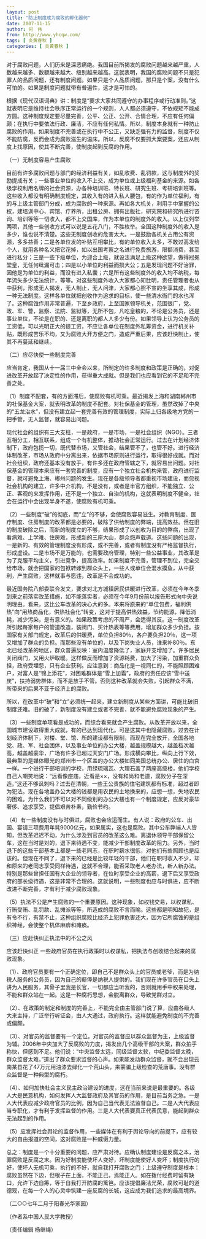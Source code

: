 ```yaml
---
layout: post
title: "防止制度成为腐败的孵化器何"
date: 2007-11-15
author: 何　伟
from: http://www.yhcqw.com/
tags: [ 炎黄春秋 ]
categories: [ 炎黄春秋 ]
---
```





对于腐败问题，人们历来是深恶痛绝。我国目前所揭发的腐败问题越来越严重，人数越来越多、数额越来越大、级别越来越高。这就表明，我国的腐败问题不只是犯罪人的品质问题，还有制度问题。如果只是个人品质问题，那只是个案，没有什么可怕的。如果是制度问题就带有普遍性，这才是可怕的。


根据《现代汉语词典》讲：制度是“要求大家共同遵守的办事程序或行动准则。”这就表明它是维持社会秩序正常运行的一个规则，人人都必须遵守，不依规矩不能成方圆。这种制度规定要尽量完善，公平、公正、公开、合情合理，不应有任何偏颇；在执行中要依法行政、廉洁，不应有任何私情。所以，制度本身就有一种防止腐败的作用。如果制度不完善或在执行中不公正，又缺乏强有力的监督，制度不仅不能防腐，反而会成为腐败滋生的温床。所以，反腐不仅要抓大案要案，还应从制度上找原因，使其不断完善，使制度起到反腐的作用。

（一）无制度容易产生腐败


目前有许多腐败问题与部门的经济利益有关，如乱收费、乱罚款，这与制度外的奖励提成有关；一些事业单位的收入不上交，成为单位或上级福利基金的来源。如各级学校利用名牌的社会资源，办各种培训班、特长班、研究生班、考研培训班等。这些收入都没有明确制度规定，其收入有的进入私人腰包，有的作为单位福利，有的与上级主管部门分成，成为腐败的一种来源。再如各大机关，利用手中掌握的公权，建培训中心、宾馆、疗养所，出租公房、拥有出版社，研究院和研究所进行咨询、培训等等一切收入，都不上交国库，作为本单位的制度外的收入。以上仅列举两项，其他一些创收方式可以说是五花八门，不胜枚举。全国这种制度外的收入是多少，谁也说不清楚。这些无制度创收的危害太大。一是鼓励各机关占用公有资源，多多益善；二是各单位发的补贴互相攀比，有的单位收入太多，不敢过高发给个人，就用各种名义把它花掉，如以出国考察之名进行免费旅游，限额消费，甚至进行私分；三是一些下级单位，为迎合上级，就设法满足上级这种欲望，做得冠冕堂皇，无任何纰漏可击；四是以小单位的利益而损大公；五是发现问题不好治罪，因他是为单位的利益，而没有进入私囊；六是所有这些制度外的收入均不纳税，每年流失多少无法统计，等等。对这些制度外收入大家都心知肚明，责任管理者也从中获利，形成无人揭发，无人制止，无人问津，大家都心照不宣的坐享其成，形成一种无法制度。这样各单位就把创收作为追求的目标，使一些清水衙门的水也浑了。这种腐蚀作用非常普遍，下至乡政府，上至国家领导机关，范围很广，党、政、军、警，监察、法院、监狱等，无所不包，凡吃皇粮的，不论是公务员，还是事业单位，不论是在职的、还是离职的都人人多少有份。如果领导上认为公务员的工资低，可以光明正大的提工资，不应让各单位在制度外私筹资金，进行机关补贴，既形成苦乐不均，又为腐败大开方便之门，造成严重后果，应该赶快制止，使其不再蔓延和继续。

（二）应尽快使一些制度完善

应当肯定，我国从十一届三中全会以来，所制定的许多制度和政策是正确的，对促进改革开放起了决定性的作用，获得重大成就。但是我们也应看到它的不足和不完善之处。


（1）制度不配套，有的方面滞后，使腐败有机可乘。最近揭发上海和湖南郴州市的社保基金大案，就表明改革的制度不配套。对社保基金的管理，虽然改掉了中央的“五龙治水”，但没有建立起一套完善有效的管理制度，实际上归各级地方党的一把手管，无人监督，就容易出问题。


现代社会的组织有三大支柱，一是政府，一是市场，一是社会组织（NGO）。三者互相分工，相互联系，组成一个有机整体，推动社会正常运行。过去在计划经济体制下，政府包揽一切，既代替市场，又管社会，结果管不了，也管不好。进行经济体制改革，市场从政府中分离出来，依据市场原则进行运行，取得很好成就。而对社会组织，政府还基本没有放手，有许多还在政府管辖之下，就容易出问题。对社保基金的管理本来应有一套完善的制度，应有一个独立社会机构来管，政府进行监督，就可避免上海、郴州问题的发生。现在是各级领导者都重视市场建设，而忽视社会机构的建立，许多中介机构，不是没有，或者是半官方组织，不能独立、公正、客观的来发挥作用，还不是一个独立、自治的机构，这就表明制度不健全，社会在运行中会出现半身不遂，使腐败有机可乘。


（2）一些制度“破”的彻底，而“立”的不够，会使腐败容易滋生。对教育制度、医疗制度、住房制度的改革都是必要的，破除了供给制度的弊端，提高效益。但在旧的制度破除之后，而新的制度立的不够，结果形成了以创收为目的的弊病，出现了看病难、上学难、住房难，形成新的三座大山，群众怨声载道。这些问题的出现，一是新的、有效的管理制度没有形成，或不完善，或者有制度没有严格监督执行，形成虚设。二是市场不是万能的，也需要政府管理，特别一些公益事业，其改革是为了克服平均主义，引进竞争，提高效率。如果制度不完善，管理不到位，完全交给市场，就会把国家的包袱转嫁到群众头上，一些人或单位会混水摸鱼，从中获利，产生腐败，这样就事与愿违，改革是不会成功的。


最近国务院八部委联合发文，要求对北方城镇居民供暖进行改革，必须在今年冬季到来之前落实改革措施，如不能落实者，必须在今年9月份前以报告形式向中央说明理由。看来，这比公车改革的决心大的多。本来将原来的“单位包费，福利供热”向“用热商品化，供热社会化”转变，这对于提高供热效益，节约能源，降低消耗，减少污染，是有意义的。如果政策考虑的不周严，会适得其反。这一制度改革所引起每家每户的管道改造，装阀门、买计热表等等费用，增加群众多少负担。按国家有关部门规定，改革后的供暖费，单位负担80％，各户要负担20％，这一项又增加了群众的负担。而那些没有单位的，以及下岗失业人员，谁来补80％。东北已经改革的地区，群众普遍反映：室内温度降低了，家庭开支增加了。许多居民关闭阀门，又用火炉取暖。这样做反而增加了资源耗费，加大了污染，加重群众负担，政府受埋怨，只有企业获利。应注意到：商品化是一视同仁的，不能照顾困难户，对富人是“锦上添花”，对困难群体是“雪上加霜”，政府的责任应该“雪中送炭”，扶持弱势群体，而不是放手不管。否则这种改革就会失败，引起群众不满，所带来的后果不亚于经济上的腐败。

所以，在改革中“破”和“立”必须统一起来，建立新制度从某些方面讲，可能比破旧制度还难。旧的破了，新制度没有建立或者不完善，就不能避免腐败现象的产生。


（3）一些制度单项看是成功的，而综合看来就会产生腐败。从改革开放以来，全国城市建设取得重大成就，有的已达到现代化。可是这其中也隐藏腐败。过去在计划经济体制下，对楼、堂、馆、所的建设都有限制，而现在完全放开，全国各地党、政、军、社会团体，以及事业单位的办公大楼，越盖规模越大，越盖档次越高，越盖越豪华，广场有许多已超过天安门广场。形成横向攀比，纵向上行下效，最典型的是媒体曝光的郑州市一个区盖的办公大楼如同美国总统办公、居住的白宫一样。一个进行干部培训的学校，用绿琉璃瓦、大理石盖了两座高级楼，他们学校自己人嘲笑地说：“远看像座庙，近看是××，没有和尚和老道，腐败分子在深造。”这还不够讽刺吗？过去在清朝，一些王公贵族的住宅建筑都有标准，超过者即为犯法。现在各地盖办公大楼的钱都是用农民的土地换来的，应想一想，失地农民的困难。为什么我们不可以对不同级别的办公大楼也有一个制度规定，应反对豪华奢侈、追求享受，提倡艰苦朴素，勤俭节约。


（4）有一些制度没有与时俱进，腐败也会应运而生。有人说：政府的公车、出国、宴请三项费用年耗9000亿元，如果属实，这也是腐败。其中公车弊端人人皆知，但改革迟迟不动，为什么涉及到官员的改革这么难。离退休领导干部保留公车，这在当时是对的，退下来待遇不变，能减少干部制度改革的阻力。另外，当时退下的这些干部基本上都是一些老同志，在职时薪水很低，对他们有些照顾也是应该的。但现在不同了，退下来的已经是比较年轻的干部，他们在职时收入不少，却和原来的老同志享受同样待遇，这就不合理，能否采取老人老办法，新人新办法。特别是那些曾担任国有大企业的领导者，在位时享受企业的高薪，退下后又享受政府的部长级待遇，这是非常不合理的。这就说明，一些制度也应与时俱进，应不断改进不断完善，才有利于减少腐败现象。


（5）执法不公是产生腐败的一个重要原因。这种现象，如权钱交易，以权谋私、行贿受贿、乱罚款、乱摊派等等，所造成的腐败不言而喻。这些都是明知故犯，是有令不行，有禁不止，这种组织腐败比经济上犯罪危害还大，因为它所腐蚀的是组织神经，会使整个机体麻痹和瘫痪。

（三）应赶快纠正执法中的不公之风

应该赶快纠正 一些政府官员在执行政策时以权谋私，把执法与创收结合起来的腐败现象。


（1）、政府官员要有一个正确定位，即自己不是群众头上的官员或老爷，而是为纳税人服务的公务员，因为自己的薪俸是纳税人提供的。我们现在许多官员在口头上讲为人民服务，其骨子里我是长官，一切都应当听我的，否则就用手中权来处理，不能和群众站在一起。这是一种腐朽思想，会脱离群众，导致党群对立。

（2）、在政策的制定和制度的完善上，不能完全由主管部门说了算，应由各级人大来主持，广泛举行听证会，由人大通过，政府执行。这样就能避免制度的不完善或偏颇。


（3）、对官员的监督要有一个定位。对官员的监督应以群众监督为主，上级监督为辅。2006年中央加大了反腐败的力度，揭发出几个高级干部的大案，群众拍手称快，但感到不足。他们说：“中央监督太远，同级监督太软，中纪委监督太晚，群众监督太难。”道出了群众要求监督的心声。如果能发动群众监督，就不会出现云南某县花了47万元用油漆去绿化一个荒山头，来蒙骗上级检查的荒唐事。没有群众监督是一种典型的腐朽。


（4）、如何加快社会主义民主政治建设的进度，这在当前来说是最重要的。各级人大是民意机构，如何发挥人大监督政府及其官员的作用，是目前当务之急。一是人大代表应减少政府官员的比例，因为自己当代表无法监督自己。二是人大代表应当专职化，才有利于发挥监督的作用。三是人大代表要真正代表民意，能起到群众无法起到的作用。

（5）应发挥社会舆论的监督作用，一些媒体在有利于舆论导向的前提下，应有较大的自由报道的空间，这对腐败是一种威慑力量。


总之：制度是一个十分重要的问题，应严肃对待。应确认制度建设是反腐之本，治罪腐败是反腐之末。因为好制度能使坏人变好，坏制度能使好人变坏；制度执行的好，使坏人无机可乘，执行的不好，就自我打开腐败之门；上级遵守制度是根本：腐败虽然在下边，但根子在上面，不能正己，焉能正人。如在拨付经费时留有缺口，允许下边自筹，等于自我打开防腐的篱笆。应该提倡廉洁光荣，腐败可耻的道德观，在每一个人的心灵中筑建一座反腐的长城，这应成为我们追求的最高境界。

（二○○七年二月于阳春光华家园）

（作者系中国人民大学教授）

（责任编辑 杨继绳）


